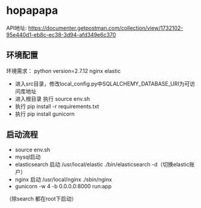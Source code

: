 # hopapapa

API地址: https://documenter.getpostman.com/collection/view/1732102-95e440d1-eb8c-ec38-3d94-afd349e6c370

## 环境配置

环境需求：
python version=2.7.12
nginx elastic

- 进入src目录，修改local_config.py中SQLALCHEMY_DATABASE_URI为可访问库地址
- 进入根目录 执行  source env.sh
- 执行 pip install -r requirements.txt
- 执行 pip install gunicorn

## 启动流程
- source env.sh
- mysql启动
- elasticsearch 启动 /usr/local/elastic  ./bin/elasticsearch -d（切换elastic账户）
- nginx 启动 /usr/local/nginx ./sbin/nginx
- gunicorn -w 4 -b 0.0.0.0:8000 run:app

 

（除search 都在root下启动）


